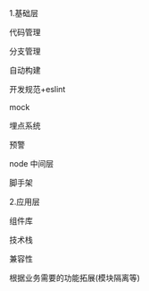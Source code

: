 1.基础层

代码管理

分支管理

自动构建

开发规范+eslint

mock

埋点系统

预警

node 中间层

脚手架

2.应用层

组件库

技术栈

兼容性

根据业务需要的功能拓展(模块隔离等)
